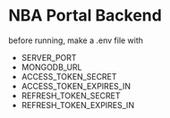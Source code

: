 # NBA Portal Backend

before running, make a .env file with
- SERVER_PORT
- MONGODB_URL
- ACCESS_TOKEN_SECRET
- ACCESS_TOKEN_EXPIRES_IN
- REFRESH_TOKEN_SECRET
- REFRESH_TOKEN_EXPIRES_IN